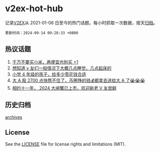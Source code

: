 # v2ex-hot-hub

 记录[V2EX](https://www.v2ex.com/)从 2021-01-06 日至今的热门话题。每小时抓取一次数据，按天[归档](archives)。

`更新时间：2024-09-14 09:28:33 +0800`

## 热议话题

1. [千万不要买小米，再便宜也别买 +1](https://www.v2ex.com/t/1072513)
1. [想知道 v 友们一般情况下大概几点睡觉，几点起床的](https://www.v2ex.com/t/1072600)
1. [小学 4 年级的孩子，给多少零花钱合适](https://www.v2ex.com/t/1072564)
1. [大 A 股 2700 点快熬不住了，币圈挣的钱💰都拿去送给大 A 了😭😭😭](https://www.v2ex.com/t/1072642)
1. [相约十一年， 2024 大闸蟹已上市，欢迎新老 V 友尝鲜](https://www.v2ex.com/t/1072505)

## 历史归档

[archives](archives)

## License

See the [LICENSE](LICENSE) file for license rights and limitations (MIT).
